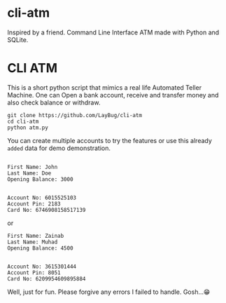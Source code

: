 # cli-atm
Inspired by a friend. Command Line Interface ATM made with Python and SQLite.

# CLI ATM 

This is a short python script that mimics a real life Automated Teller Machine.
One can Open a bank account, receive and transfer money and also check balance or withdraw.

```
git clone https://github.com/LayBug/cli-atm
cd cli-atm
python atm.py
```


You can create multiple accounts to try the features or use this already `added` data for demo demonstration.

```

First Name: John
Last Name: Doe
Opening Balance: 3000


Account No: 6015525103
Account Pin: 2183
Card No: 6746908158517139
```


or

```
First Name: Zainab
Last Name: Muhad
Opening Balance: 4500


Account No: 3615301444
Account Pin: 8051
Card No: 6209954609895884

```

Well, just for fun. Please forgive any errors I failed to handle. Gosh...😁
